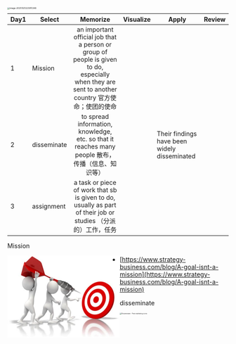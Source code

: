 <img src="https://leslieyedoc.oss-cn-shanghai.aliyuncs.com/img/20251021-223924-image-20251021223915348.png" alt="image-20251021223915348" style="zoom: 33%;float:left" />

| Day1 | Select      |                           Memorize                           | Visualize | Apply                                        | Review |
| ---- | ----------- | :----------------------------------------------------------: | :-------- | -------------------------------------------- | ------ |
| 1    | Mission     | an important official job that a person or group of people is given to do, especially when they are sent to another country 官方使命；使团的使命 |           |                                              |        |
| 2    | disseminate | to spread information, knowledge, etc. so that it reaches many people 散布，传播（信息、知识等） |           | Their findings have been widely disseminated |        |
| 3    | assignment  | a task or piece of work that sb is given to do, usually as part of their job or studies （分派的）工作，任务 |           |                                              |        |

Mission

<img src="word--review&use_1.assets/908e2b61-20251021224308307.jpg" alt="&quot;mission&quot; picture" style="zoom:50%;float:left" />

- [https://www.strategy-business.com/blog/A-goal-isnt-a-mission](https://www.strategy-business.com/blog/A-goal-isnt-a-mission)

disseminate

<img src="https://leslieyedoc.oss-cn-shanghai.aliyuncs.com/img/20251021-225040-12342590.png" alt="Disseminate - Free marketing icons" style="zoom:25%;float:left" />